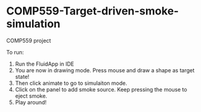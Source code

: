 # COMP559-Target-driven-smoke-simulation
COMP559 project

To run:
1. Run the FluidApp in IDE
2. You are now in drawing mode. Press mouse and draw a shape as target state!
3. Then click animate to go to simulaiton mode.
4. Click on the panel to add smoke source. Keep pressing the mouse to eject smoke.
5. Play around!

